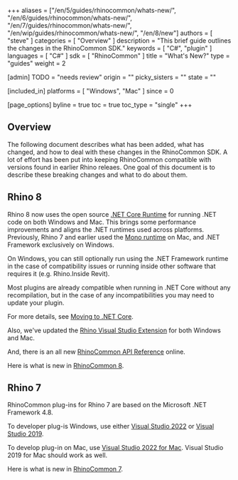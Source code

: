 +++
aliases = ["/en/5/guides/rhinocommon/whats-new/", "/en/6/guides/rhinocommon/whats-new/", "/en/7/guides/rhinocommon/whats-new/", "/en/wip/guides/rhinocommon/whats-new/", "/en/8/new"]
authors = [ "steve" ]
categories = [ "Overview" ]
description = "This brief guide outlines the changes in the RhinoCommon SDK."
keywords = [ "C#", "plugin" ]
languages = [ "C#" ]
sdk = [ "RhinoCommon" ]
title = "What's New?"
type = "guides"
weight = 2

[admin]
TODO = "needs review"
origin = ""
picky_sisters = ""
state = ""

[included_in]
platforms = [ "Windows", "Mac" ]
since = 0

[page_options]
byline = true
toc = true
toc_type = "single"
+++

## Overview

The following document describes what has been added, what has changed, and how to deal with these changes in the RhinoCommon SDK. A lot of effort has been put into keeping RhinoCommon compatible with versions found in earlier Rhino releaes. One goal of this document is to describe these breaking changes and what to do about them.

## Rhino 8

Rhino 8 now uses the open source [.NET Core Runtime](https://github.com/dotnet/runtime) for running .NET code on both Windows and Mac. This brings some performance improvements and aligns the .NET runtimes used across platforms. Previously, Rhino 7 and earlier used the [Mono runtime](https://www.mono-project.com/) on Mac, and .NET Framework exclusively on Windows.

On Windows, you can still optionally run using the .NET Framework runtime in the case of compatibility issues or running inside other software that requires it (e.g. Rhino.Inside Revit).

Most plugins are already compatible when running in .NET Core without any recompilation, but in the case of any incompatibilities you may need to update your plugin.

For more details, see [Moving to .NET Core](/guides/rhinocommon/moving-to-dotnet-core).

Also, we've updated the [Rhino Visual Studio Extension](https://github.com/mcneel/RhinoVisualStudioExtensions/releases) for both Windows and Mac.

And, there is an all new [RhinoCommon API Reference](https://developer.rhino3d.com/api/rhinocommon/html/R_Project_RhinoCommon.htm) online.

Here is what is new in [RhinoCommon 8](https://developer.rhino3d.com/api/rhinocommon/whatsnew/8.0).

## Rhino 7

RhinoCommon plug-ins for Rhino 7 are based on the Microsoft .NET Framework 4.8.

To developer plug-is Windows, use either [Visual Studio 2022](https://visualstudio.microsoft.com/downloads/) or [Visual Studio 2019](https://visualstudio.microsoft.com/vs/older-downloads/).

To develop plug-in on Mac, use [Visual Studio 2022 for Mac](https://visualstudio.microsoft.com/vs/mac/). Visual Studio 2019 for Mac should work as well.

Here is what is new in [RhinoCommon 7](https://developer.rhino3d.com/api/rhinocommon/whatsnew/7.0).
